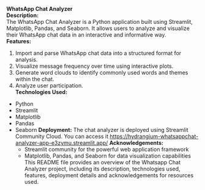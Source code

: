 ****WhatsApp Chat Analyzer****  
**Description:**  
The WhatsApp Chat Analyzer is a Python application built using Streamlit, Matplotlib, Pandas, and Seaborn. It allows users to analyze and visualize their WhatsApp chat data in an interactive and informative way.  
**Features:**  
 1. Import and parse WhatsApp chat data into a structured format for analysis.  
 2. Visualize message frequency over time using interactive plots.  
 3. Generate word clouds to identify commonly used words and themes within the chat.  
 4. Analyze user participation.  
**Technologies Used:**  
* Python
* Streamlit
* Matplotlib
* Pandas
* Seaborn
**Deployment:**
  The chat analyzer is deployed using Streamlit Community Cloud.  You can access it https://hydrangium-whatsappchat-analyzer-app-e3zymu.streamlit.app/
  **Acknowledgements:**
  * Streamlit community for the powerful web application framework
  * Matplotlib, Pandas, and Seaborn for data visualization capabilities
 This README file provides an overview of the Whatsapp Chat Analyzer project, including its description, technologies used, features, deployment details and acknowledgements for resources used.
  
  

